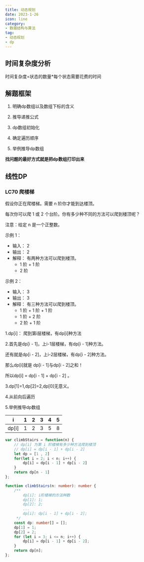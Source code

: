 ```yaml
---
title: 动态规划
date: 2023-1-26
icon: line
category:
- 数据结构与算法
tag:
- 动态规划
- dp
---
```




## 时间复杂度分析

时间复杂度=状态的数量*每个状态需要花费的时间

## 解题框架

1. 明确dp数组以及数组下标的含义

2. 推导递推公式

3. dp数组初始化

4. 确定遍历顺序

5. 举例推导dp数组

**找问题的最好方式就是把dp数组打印出来**

## 线性DP

### LC70 爬楼梯

假设你正在爬楼梯。需要 n 阶你才能到达楼顶。

每次你可以爬 1 或 2 个台阶。你有多少种不同的方法可以爬到楼顶呢？

注意：给定 n 是一个正整数。

示例 1：

- 输入： 2
- 输出： 2
- 解释： 有两种方法可以爬到楼顶。
  - 1 阶 + 1 阶
  - 2 阶

示例 2：

- 输入： 3
- 输出： 3
- 解释： 有三种方法可以爬到楼顶。
  - 1 阶 + 1 阶 + 1 阶
  - 1 阶 + 2 阶
  - 2 阶 + 1 阶

1.dp[i]： 爬到第i层楼梯，有dp[i]种方法

2.首先是dp[i - 1]，上i-1层楼梯，有dp[i - 1]种方法。

还有就是dp[i - 2]，上i-2层楼梯，有dp[i - 2]种方法。

那么dp[i]就是 dp[i - 1]与dp[i - 2]之和！

所以dp[i] = dp[i - 1] + dp[i - 2] 。

3.dp[1]=1,dp[2]=2,dp[0]无意义。

4.从前向后遍历

5.举例推导dp数组

|   i   |  1   |  2   |  3   |  4   |  5   |
| :---: | :--: | :--: | :--: | :--: | :--: |
| dp[i] |  1   |  2   |  3   |  5   |  8   |

```javascript
var climbStairs = function(n) {
    // dp[i] 为第 i 阶楼梯有多少种方法爬到楼顶
    // dp[i] = dp[i - 1] + dp[i - 2]
    let dp = [1 , 2]
    for(let i = 2; i < n; i++) {
        dp[i] = dp[i - 1] + dp[i - 2]
    }
    return dp[n - 1]
};
```

```typescript
function climbStairs(n: number): number {
    /**
        dp[i]: i阶楼梯的方法种数
        dp[1]: 1;
        dp[2]: 2;
        ...
        dp[i]: dp[i - 1] + dp[i - 2];
     */
    const dp: number[] = [];
    dp[1] = 1;
    dp[2] = 2;
    for (let i = 3; i <= n; i++) {
        dp[i] = dp[i - 1] + dp[i - 2];
    }
    return dp[n];
};
```

